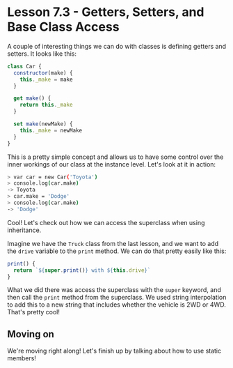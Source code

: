 # Lesson 7.3 - Getters, Setters, and Base Class Access

A couple of interesting things we can do with classes is defining getters
and setters. It looks like this:

```js
class Car {
  constructor(make) {
    this._make = make
  }

  get make() {
    return this._make
  }

  set make(newMake) {
    this._make = newMake
  }
}
```

This is a pretty simple concept and allows us to have some control over the
inner workings of our class at the instance level. Let's look at it in action:

```bash
> var car = new Car('Toyota')
> console.log(car.make)
-> Toyota
> car.make = 'Dodge'
> console.log(car.make)
-> 'Dodge'
```

Cool! Let's check out how we can access the superclass when using inheritance.

Imagine we have the `Truck` class from the last lesson, and we want to add the
`drive` variable to the `print` method. We can do that pretty easily like this:

```js
print() {
  return `${super.print()} with ${this.drive}`
}
```

What we did there was access the superclass with the `super` keyword, and then
call the `print` method from the superclass. We used string interpolation to
add this to a new string that includes whether the vehicle is 2WD or 4WD.
That's pretty cool!

## Moving on
We're moving right along! Let's finish up by talking about how to use static
members!
